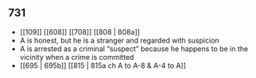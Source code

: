 ## 731
- [[109]] [[608]] [[708]] [[808 | 808a]] 
- A is honest, but he is a stranger and regarded with suspicion
- A is arrested as a criminal “suspect” because he happens to be in the vicinity when a crime is committed
- [[695 | 695b]] [[815 | 815a ch A to A-8 &amp; A-4 to A]] 

